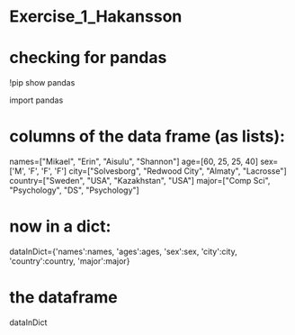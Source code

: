 # Exercise_1_Hakansson

# checking for pandas
!pip show pandas

import pandas



# columns of the data frame (as lists):
names=["Mikael", "Erin", "Aisulu", "Shannon"]
age=[60, 25, 25, 40]
sex=['M', 'F', 'F', 'F']
city=["Solvesborg", "Redwood City", "Almaty", "Lacrosse"]
country=["Sweden", "USA", "Kazakhstan", "USA"]
major=["Comp Sci", "Psychology", "DS", "Psychology"]

# now in a dict:
dataInDict={'names':names, 'ages':ages, 'sex':sex, 'city':city, 'country':country, 'major':major}

# the dataframe
dataInDict
